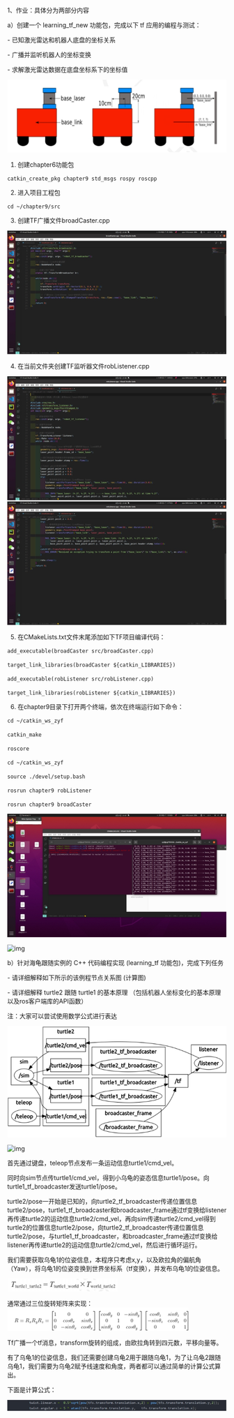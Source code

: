 1、作业：具体分为两部分内容

a）创建一个 learning_tf_new 功能包，完成以下 tf 应用的编程与测试：

\- 已知激光雷达和机器人底盘的坐标关系

\- 广播并监听机器人的坐标变换

\- 求解激光雷达数据在底盘坐标系下的坐标值

<img src="resource\wps1.jpg" />

1. 创建chapter6功能包

```
catkin_create_pkg chapter9 std_msgs rospy roscpp
```



2. 进入项目工程包

```
cd ~/chapter9/src
```



3. 创建TF广播文件broadCaster.cpp

<img src="resource\wps2.jpg" /> 

4. 在当前文件夹创建TF监听器文件robListener.cpp

<img src="resource\wps3.jpg" /> 

<img src="resource\wps4.jpg" /> 

5. 在CMakeLists.txt文件末尾添加如下TF项目编译代码：

```
add_executable(broadCaster src/broadCaster.cpp)

target_link_libraries(broadCaster ${catkin_LIBRARIES})

add_executable(robListener src/robListener.cpp)

target_link_libraries(robListener ${catkin_LIBRARIES})
```



6. 在chapter9目录下打开两个终端，依次在终端运行如下命令：

```
cd ~/catkin_ws_zyf

catkin_make

roscore

cd ~/catkin_ws_zyf

source ./devel/setup.bash

rosrun chapter9 robListener

rosrun chapter9 broadCaster
```

<img src="resource\wps5.jpg" /> 

 

![img](file:///C:\Users\30416\AppData\Local\Temp\ksohtml45640\wps6.png) 

 

b）针对海龟跟随实例的 C++ 代码编程实现 (learning_tf 功能包)，完成下列任务

\- 请详细解释如下所示的该例程节点关系图 (计算图)

\- 请详细解释 turtle2 跟随 turtle1 的基本原理 （包括机器人坐标变化的基本原理以及ros客户端库的API函数）

注：大家可以尝试使用数学公式进行表达

<img src="resource\wps7.jpg" /> 

 ![img](file:///C:\Users\30416\AppData\Local\Temp\ksohtml45640\wps8.png)

首先通过键盘，teleop节点发布一条运动信息turtle1/cmd_vel。

同时向sim节点传turtle1/cmd_vel，得到小乌龟的姿态信息turtle1/pose。向turtle1_tf_broadcaster发送turtle1/pose。

turtle2/pose一开始是已知的，向turtle2_tf_broadcaster传递位置信息turtle2/pose，turtle1_tf_broadcaster和broadcaster_frame通过tf变换给listener再传递turtle2的运动信息turtle2/cmd_vel，再向sim传递turtle2/cmd_vel得到turtle2的位置信息turtle2/pose，向turtle2_tf_broadcaster传递位置信息turtle2/pose，与turtle1_tf_broadcaster，和broadcaster_frame通过tf变换给listener再传递turtle2的运动信息turtle2/cmd_vel，然后进行循环运行。

我们需要获取乌龟1的位姿信息，本程序只考虑x,y，以及欧拉角的偏航角（Yaw），将乌龟1的位姿变换到世界坐标系（tf变换），并发布乌龟1的位姿信息。

  <img src="resource\wps9.jpg" />



通常通过三位旋转矩阵来实现：<img src="resource\wps10.jpg" />

 

Tf广播一个tf消息，transform旋转的组成，由欧拉角转到四元数，平移向量等。

有了乌龟1的位姿信息，我们还需要创建乌龟2用于跟随乌龟1，为了让乌龟2跟随乌龟1，我们需要为乌龟2赋予线速度和角度，两者都可以通过简单的计算公式算出。

下面是计算公式：

<img src="resource\wps11.jpg" /> 